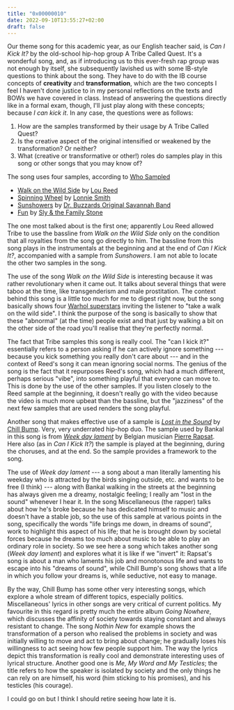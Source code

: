 ```yaml
---
title: "0x00000010"
date: 2022-09-10T13:55:27+02:00
draft: false
---
```


Our theme song for this academic year, as our English teacher said, is _Can I
Kick It?_ by the old-school hip-hop group A Tribe Called Quest. It's a
wonderful song, and, as if introducing us to this ever-fresh rap group was not
enough by itself, she subsequently lavished us with some IB-style questions to
think about the song. They have to do with the IB course concepts of
__creativity__ and __transformation__, which are the two concepts I feel I
haven't done justice to in my personal reflections on the texts and BOWs we
have covered in class. Instead of answering the questions directly like in a
formal exam, though, I'll just play along with these concepts; because _I can
kick it_.  In any case, the questions were as follows:

1. How are the samples transformed by their usage by A Tribe Called Quest?
2. Is the creative aspect of the original intensified or weakened by the
   transformation? Or neither? 
3. What (creative or transformative or other!) roles do samples play in this
   song or other songs that you may know of?

The song uses four samples, according to [Who
Sampled](https://www.whosampled.com/A-Tribe-Called-Quest/Can-I-Kick-It%3F/samples/)

* [Walk on the Wild
  Side](https://invidious.sethforprivacy.com/watch?v=oG6fayQBm9w) by [Lou Reed](https://en.wikipedia.org/wiki/Lou_Reed)
* [Spinning Wheel](https://invidious.sethforprivacy.com/watch?v=oca2-uumYyI) by [Lonnie Smith](https://en.wikipedia.org/wiki/Lonnie_Smith_(jazz_musician))
* [Sunshowers](https://invidious.sethforprivacy.com/watch?v=QdRnRr7pLSk) by [Dr. Buzzards Original Savannah Band](https://en.wikipedia.org/wiki/Dr._Buzzard%27s_Original_Savannah_Band)
* [Fun](https://invidious.sethforprivacy.com/watch?v=wKpVxOMNofg) by [Sly & the Family Stone](https://en.wikipedia.org/wiki/Sly_and_the_Family_Stone)

The one most talked about is the first one; apparently Lou Reed allowed Tribe
to use the bassline from _Walk on the Wild Side_ only on the condition that all
royalties from the song go directly to him. The bassline from this song plays
in the instrumentals at the beginning and at the end of _Can I Kick It?_,
accompanied with a sample from _Sunshowers_. I am not able to locate the other
two samples in the song.

The use of the song _Walk on the Wild Side_ is interesting because it was
rather revolutionary when it came out. It talks about several things that were
taboo at the time, like transgenderism and male prostitation. The context
behind this song is a little too much for me to digest right now, but the song
basically shows four [Warhol superstars](https://en.wikipedia.org/wiki/Warhol_superstars)
inviting the listener to "take a walk on the wild side". I think the purpose
of the song is basically to show that these "abnormal" (at the time) people exist
and that just by walking a bit on the other side of the road you'll realise
that they're perfectly normal.

The fact that Tribe samples this song is really cool. The "can I kick it?"
essentially refers to a person asking if he can actively ignore something ---
because you kick something you really don't care about --- and in the context
of Reed's song it can mean ignoring social norms. The genius of the song is the
fact that it repurposes Reed's song, which had a much different, perhaps
serious "vibe", into something playful that everyone can move to.  This is done
by the use of the other samples. If you listen closely to the Reed sample at
the beginning, it doesn't really go with the video because the video is much
more upbeat than the bassline, but the "jazziness" of the next few samples that
are used renders the song playful.

Another song that makes effective use of a sample is [_Lost in the
Sound_](https://invidious.sethforprivacy.com/watch?v=7l48bfQuJeE) by [Chill
Bump](https://www.chill-bump.com). Very, very underrated hip-hop duo. The
sample used by Bankal in this song is from [_Week day
lament_](https://invidious.sethforprivacy.com/watch?v=If2iNtQ0P7k) by
Belgian musician [Pierre Rapsat](https://en.wikipedia.org/wiki/Pierre_Rapsat).
Here also (as in _Can I Kick It?_) the sample is played at the beginning,
during the choruses, and at the end. So the sample provides a framework
to the song.

The use of _Week day lament_ --- a song about a man literally lamenting his
weekday who is attracted by the birds singing outside, etc. and wants to be
free (I think) --- along with Bankal walking in the streets at the beginning
has always given me a dreamy, nostalgic feeling; I really am "lost in the sound"
whenever I hear it. In the song Miscellaneous (the rapper) talks about how
he's broke because he has dedicated himself to music and doesn't have a stable
job, so the use of this sample at various points in the song, specifically the
words "life brings me down, in dreams of sound", work to highlight this aspect
of his life; that he is brought down by societal forces because he dreams too
much about music to be able to play an ordinary role in society. So we see
here a song which takes another song (_Week day lament_) and explores what it is
like if we "invert" it: Rapsat's song is about a man who laments his job and
monotonous life and wants to escape into his "dreams of sound", while Chill Bump's
song shows that a life in which you follow your dreams is, while seductive, not
easy to manage.

By the way, Chill Bump has some other very interesting songs, which explore a
whole stream of different topics, especially politics. Miscellaneous' lyrics in
other songs are very critical of current politics. My favourite in this regard
is pretty much the entire album _Going Nowhere_, which discusses the affinity
of society towards staying constant and always resistant to change. The song
_Nothin New_ for example shows the transformation of a person who realised the
problems in society and was initially willing to move and act to bring about
change; he gradually loses his willingness to act seeing how few people support
him. The way the lyrics depict this transformation is really cool and
demonstrate interesting uses of lyrical structure. Another good one is
_Me, My Word and My Testicles_; the title refers to how the speaker is isolated
by society and the only things he can rely on are himself, his word (him
sticking to his promises), and his testicles (his courage).

I could go on but I think I should retire seeing how late it is.
